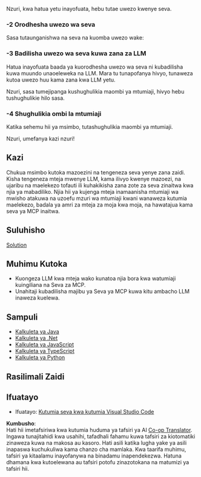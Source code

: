 <!--
CO_OP_TRANSLATOR_METADATA:
{
  "original_hash": "904b689eda5a68cbafe656d53f9787c7",
  "translation_date": "2025-06-17T18:52:01+00:00",
  "source_file": "03-GettingStarted/03-llm-client/README.md",
  "language_code": "sw"
}
-->
Nzuri, kwa hatua yetu inayofuata, hebu tutae uwezo kwenye seva.

### -2 Orodhesha uwezo wa seva

Sasa tutaunganishwa na seva na kuomba uwezo wake:

### -3 Badilisha uwezo wa seva kuwa zana za LLM

Hatua inayofuata baada ya kuorodhesha uwezo wa seva ni kubadilisha kuwa muundo unaoeleweka na LLM. Mara tu tunapofanya hivyo, tunaweza kutoa uwezo huu kama zana kwa LLM yetu.

Nzuri, sasa tumejipanga kushughulikia maombi ya mtumiaji, hivyo hebu tushughulikie hilo sasa.

### -4 Shughulikia ombi la mtumiaji

Katika sehemu hii ya msimbo, tutashughulikia maombi ya mtumiaji.

Nzuri, umefanya kazi nzuri!

## Kazi

Chukua msimbo kutoka mazoezini na tengeneza seva yenye zana zaidi. Kisha tengeneza mteja mwenye LLM, kama ilivyo kwenye mazoezi, na ujaribu na maelekezo tofauti ili kuhakikisha zana zote za seva zinaitwa kwa njia ya mabadiliko. Njia hii ya kujenga mteja inamaanisha mtumiaji wa mwisho atakuwa na uzoefu mzuri wa mtumiaji kwani wanaweza kutumia maelekezo, badala ya amri za mteja za moja kwa moja, na hawatajua kama seva ya MCP inaitwa.

## Suluhisho

[Solution](/03-GettingStarted/03-llm-client/solution/README.md)

## Muhimu Kutoka

- Kuongeza LLM kwa mteja wako kunatoa njia bora kwa watumiaji kuingiliana na Seva za MCP.
- Unahitaji kubadilisha majibu ya Seva ya MCP kuwa kitu ambacho LLM inaweza kuelewa.

## Sampuli

- [Kalkuleta ya Java](../samples/java/calculator/README.md)
- [Kalkuleta ya .Net](../../../../03-GettingStarted/samples/csharp)
- [Kalkuleta ya JavaScript](../samples/javascript/README.md)
- [Kalkuleta ya TypeScript](../samples/typescript/README.md)
- [Kalkuleta ya Python](../../../../03-GettingStarted/samples/python)

## Rasilimali Zaidi

## Ifuatayo

- Ifuatayo: [Kutumia seva kwa kutumia Visual Studio Code](/03-GettingStarted/04-vscode/README.md)

**Kumbusho**:  
Hati hii imetafsiriwa kwa kutumia huduma ya tafsiri ya AI [Co-op Translator](https://github.com/Azure/co-op-translator). Ingawa tunajitahidi kwa usahihi, tafadhali fahamu kuwa tafsiri za kiotomatiki zinaweza kuwa na makosa au kasoro. Hati asili katika lugha yake ya asili inapaswa kuchukuliwa kama chanzo cha mamlaka. Kwa taarifa muhimu, tafsiri ya kitaalamu inayofanywa na binadamu inapendekezwa. Hatuna dhamana kwa kutoelewana au tafsiri potofu zinazotokana na matumizi ya tafsiri hii.